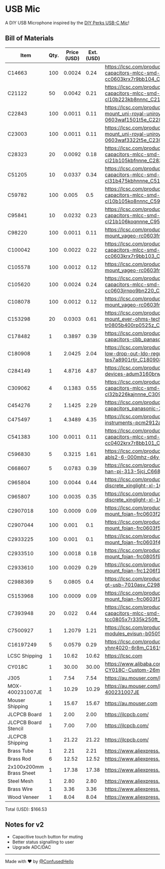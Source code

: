 # USB Mic
A DIY USB Microphone inspired by the [DIY Perks USB-C Mic](https://www.youtube.com/watch?v=LoQu3XXIayc)!


## Bill of Materials

|Item                   |Qty.|Price (USD)|Ext. (USD)|Link                                                                                                                              |
|-----------------------|----|-----------|----------|----------------------------------------------------------------------------------------------------------------------------------|
|C14663                 |100 |0.0024     |0.24      |https://lcsc.com/product-detail/multilayer-ceramic-capacitors-mlcc-smd-smt_yageo-cc0603krx7r9bb104_C14663.html                    |
|C21122                 |50  |0.0042     |0.21      |https://lcsc.com/product-detail/multilayer-ceramic-capacitors-mlcc-smd-smt_samsung-electro-mechanics-cl10b223kb8nnnc_C21122.html  |
|C22843                 |100 |0.0011     |0.11      |https://lcsc.com/product-detail/chip-resistor-surface-mount_uni-royal-uniroyal-elec-0603waf1501t5e_C22843.html                    |
|C23003                 |100 |0.0011     |0.11      |https://lcsc.com/product-detail/chip-resistor-surface-mount_uni-royal-uniroyal-elec-0603waf3322t5e_C23003.html                    |
|C28323                 |20  |0.0092     |0.18      |https://lcsc.com/product-detail/multilayer-ceramic-capacitors-mlcc-smd-smt_samsung-electro-mechanics-cl21b105kbfnnne_C28323.html  |
|C51205                 |10  |0.0337     |0.34      |https://lcsc.com/product-detail/multilayer-ceramic-capacitors-mlcc-smd-smt_samsung-electro-mechanics-cl31b475kbhnnne_C51205.html  |
|C59782                 |100 |0.005      |0.5       |https://lcsc.com/product-detail/multilayer-ceramic-capacitors-mlcc-smd-smt_samsung-electro-mechanics-cl10b105ko8nnnc_C59782.html  |
|C95841                 |10  |0.0232     |0.23      |https://lcsc.com/product-detail/multilayer-ceramic-capacitors-mlcc-smd-smt_samsung-electro-mechanics-cl21b106koqnnne_C95841.html  |
|C98220                 |100 |0.0011     |0.11      |https://lcsc.com/product-detail/chip-resistor-surface-mount_yageo-rc0603fr-0710kl_C98220.html                                     |
|C100042                |100 |0.0022     |0.22      |https://lcsc.com/product-detail/multilayer-ceramic-capacitors-mlcc-smd-smt_yageo-cc0603krx7r9bb103_C100042.html                   |
|C105578                |100 |0.0012     |0.12      |https://lcsc.com/product-detail/chip-resistor-surface-mount_yageo-rc0603fr-071ml_C105578.html                                     |
|C105620                |100 |0.0024     |0.24      |https://lcsc.com/product-detail/multilayer-ceramic-capacitors-mlcc-smd-smt_yageo-cc0603jrnpo9bn220_C105620.html                   |
|C108078                |100 |0.0012     |0.12      |https://lcsc.com/product-detail/chip-resistor-surface-mount_yageo-rc0603fr-073k3l_C108078.html                                    |
|C153298                |20  |0.0303     |0.61      |https://lcsc.com/product-detail/chip-resistor-surface-mount_ever-ohms-tech-tr0805b400rp0525z_C153298.html                         |
|C178482                |1   |0.3897     |0.39      |https://lcsc.com/product-detail/polypropylene-film-capacitors-cbb_panasonic-ecwfe2w225j_C178482.html                              |
|C180908                |1   |2.0425     |2.04      |https://lcsc.com/product-detail/voltage-regulators-linear-low-drop-out-ldo-regulators_texas-instruments-tps7a8901rtjr_C180908.html|
|C284149                |1   |4.8716     |4.87      |https://lcsc.com/product-detail/isolated-usb-ics_analog-devices-adum3160brwz-rl_C284149.html                                      |
|C309062                |4   |0.1383     |0.55      |https://lcsc.com/product-detail/multilayer-ceramic-capacitors-mlcc-smd-smt_samsung-electro-mechanics-cl32b226kajnnne_C309062.html |
|C454276                |2   |1.1425     |2.29      |https://lcsc.com/product-detail/polymer-aluminum-capacitors_panasonic-25svpk470m_C454276.html                                     |
|C475497                |1   |4.3489     |4.35      |https://lcsc.com/product-detail/audio-interface-ics_texas-instruments-pcm2912apjtr_C475497.html                                   |
|C541383                |100 |0.0011     |0.11      |https://lcsc.com/product-detail/multilayer-ceramic-capacitors-mlcc-smd-smt_yageo-cc0402krx7r8bb101_C541383.html                   |
|C596830                |5   |0.3215     |1.61      |https://lcsc.com/product-detail/crystals_abracon-llc-abls2-6-000mhz-d4y-t_C596830.html                                            |
|C668607                |5   |0.0783     |0.39      |https://lcsc.com/product-detail/audio-connectors_shou-han-pj-313-5jcj_C668607.html                                                |
|C965804                |100 |0.0044     |0.44      |https://lcsc.com/product-detail/led-indication-discrete_xinglight-xl-1608ugc-04_C965804.html                                      |
|C965807                |100 |0.0035     |0.35      |https://lcsc.com/product-detail/led-indication-discrete_xinglight-xl-1608ubc-04_C965807.html                                      |
|C2907018               |100 |0.0009     |0.09      |https://lcsc.com/product-detail/chip-resistor-surface-mount_fojan-frc0603f24r0ts_C2907018.html                                    |
|C2907044               |100 |0.001      |0.1       |https://lcsc.com/product-detail/chip-resistor-surface-mount_fojan-frc0603f5101ts_C2907044.html                                    |
|C2933225               |100 |0.001      |0.1       |https://lcsc.com/product-detail/chip-resistor-surface-mount_fojan-frc0603f4752ts_C2933225.html                                    |
|C2933510               |100 |0.0018     |0.18      |https://lcsc.com/product-detail/chip-resistor-surface-mount_fojan-frc0805f91r0ts_C2933510.html                                    |
|C2933610               |100 |0.0029     |0.29      |https://lcsc.com/product-detail/chip-resistor-surface-mount_fojan-frc1206f16r0ts_C2933610.html                                    |
|C2988369               |5   |0.0805     |0.4       |https://lcsc.com/product-detail/usb-connectors_g-switch-gt-usb-7010asv_C2988369.html                                              |
|C5153968               |100 |0.0009     |0.09      |https://lcsc.com/product-detail/chip-resistor-surface-mount_fojan-frc0603f1072ts_C5153968.html                                    |
|C7393948               |20  |0.022      |0.44      |https://lcsc.com/product-detail/multilayer-ceramic-capacitors-mlcc-smd-smt_cctc-tcc0805x7r335k250ft_C7393948.html                 |
|C7500927               |1   |1.2079     |1.21      |https://lcsc.com/product-detail/isolated-power-modules_evisun-b0505s-3wr2_C7500927.html                                           |
|C16197249              |5   |0.0579     |0.29      |https://lcsc.com/product-detail/power-inductors_yjycoin-yhnr4020-6r8m_C16197249.html                                              |
|LCSC Shipping          |1   |10.62      |10.62     |https://lcsc.com                                                                                                                  |
|CY018C                 |1   |30.00      |30.00     |https://www.alibaba.com/product-detail/797-Audio-CY018C-Custom-26mm-3um_1600884124178.html                                        |
|J305                   |1   |7.54       |7.54      |https://au.mouser.com/ProductDetail/InterFET/J305                                                                                 |
|MOX-400231007JE        |1   |10.29      |10.29     |https://au.mouser.com/ProductDetail/Ohmite/MOX-400231007JE                                                                        |
|Mouser Shipping        |1   |15.67      |15.67     |https://au.mouser.com                                                                                                             |
|JLCPCB Board           |1   |2.00       |2.00      |https://jlcpcb.com/                                                                                                               |
|JLCPCB Board Stencil   |1   |7.00       |7.00      |https://jlcpcb.com/                                                                                                               |
|JLCPCB Shipping        |1   |21.22      |21.22     |https://jlcpcb.com/                                                                                                               |
|Brass Tube             |1   |2.21       |2.21      |https://www.aliexpress.com/item/1005005239798226.html                                                                             |
|Brass Rod              |6   |12.52      |12.52     |https://www.aliexpress.com/item/1005008645247905.html                                                                             |
|2x100x200mm Brass Sheet|1   |17.38      |17.38     |https://www.aliexpress.com/item/1005007129408124.html                                                                             |
|Steel Mesh             |1   |2.80       |2.80      |https://www.aliexpress.com/item/1005003090693763.html                                                                             |
|Brass Wire             |1   |3.36       |3.36      |https://www.aliexpress.com/item/1005007182450013.html                                                                             |
|Wood Veneer            |1   |8.04       |8.04      |https://www.aliexpress.com/item/1005007643104919.html |

Total (USD): $166.53


## Notes for v2
- Capacitive touch button for muting
- Better status signalling to user
- Upgrade ADC/DAC

<hr>

Made with ❤️ by [@ConfusedHello](https://github.com/confusedhello)
